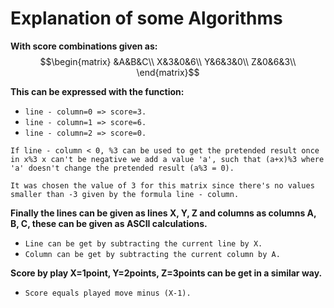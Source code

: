# Explanation of some Algorithms

**With score combinations given as:**
$$\begin{matrix}
&A&B&C\\
X&3&0&6\\
Y&6&3&0\\
Z&0&6&3\\
\end{matrix}$$

**This can be expressed with the function:**
* `line - column=0 => score=3.`
* `line - column=1 => score=6.`
* `line - column=2 => score=0.`

`If line - column < 0, %3 can be used to get the pretended result once in x%3 x can't be negative we add a value 'a', such that (a+x)%3 where 'a' doesn't change the pretended result (a%3 = 0).`

`It was chosen the value of 3 for this matrix since there's no values smaller than -3 given by the formula line - column.`

**Finally the lines can be given as lines X, Y, Z and columns as columns
A, B, C, these can be given as ASCII calculations.**
* `Line can be get by subtracting the current line by X.`
* `Column can be get by subtracting the current column by A.`

**Score by play X=1point, Y=2points, Z=3points can be get in a similar way.**
* `Score equals played move minus (X-1).`